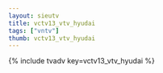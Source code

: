 ```yaml
--- 
layout: sieutv
title: vctv13_vtv_hyudai
tags: ["vntv"]
thumb: vctv13_vtv_hyudai
---
```

{% include tvadv key=vctv13_vtv_hyudai %}
